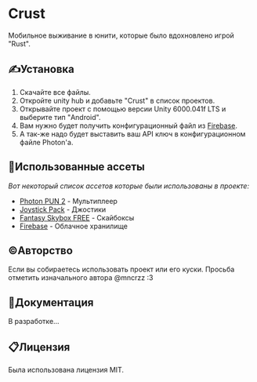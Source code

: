 # Crust
Мобильное выживание в юнити, которые было вдохновлено игрой "Rust".
## ✍️Установка

1. Скачайте все файлы.
2. Откройте unity hub и добавьте "Crust" в список проектов.
3. Открывайте проект с помощью версии Unity 6000.041f LTS и выберите тип "Android".
4. Вам нужно будет получить конфигурационный файл из [Firebase](https://firebase.google.com/).
5. А так-же надо будет выставить ваш API ключ в конфигурационном файле Photon'а.

## 🔆Использованные ассеты

_Вот некоторый список ассетов которые были использованы в проекте:_ 
* [Photon PUN 2](https://www.photonengine.com/pun) - Мультиплеер
* [Joystick Pack](https://assetstore.unity.com/packages/tools/input-management/joystick-pack-107631) - Джостики
* [Fantasy Skybox FREE](https://assetstore.unity.com/packages/2d/textures-materials/sky/fantasy-skybox-free-18353) - Скайбоксы
* [Firebase](https://firebase.google.com/) - Облачное хранилище
## ©️Авторство

Если вы собираетесь использовать проект или его куски. Просьба отметить изначального автора @mncrzz :3

## 📖Документация

В разработке...

## 📋Лицензия
Была использована лицензия MIT.
